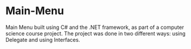 # Main-Menu
Main Menu built using C# and the .NET framework, as part of a computer science course project. The project was done in two different ways: using Delegate and using Interfaces.
